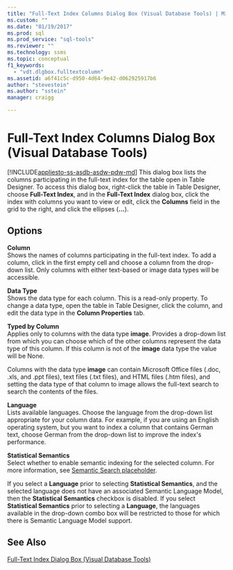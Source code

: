 ```yaml
---
title: "Full-Text Index Columns Dialog Box (Visual Database Tools) | Microsoft Docs"
ms.custom: ""
ms.date: "01/19/2017"
ms.prod: sql
ms.prod_service: "sql-tools"
ms.reviewer: ""
ms.technology: ssms
ms.topic: conceptual
f1_keywords: 
  - "vdt.dlgbox.fulltextcolumn"
ms.assetid: a6f41c5c-d950-4d64-9e42-d062925917b6
author: "stevestein"
ms.author: "sstein"
manager: craigg

---
```

# Full-Text Index Columns Dialog Box (Visual Database Tools)
[!INCLUDE[appliesto-ss-asdb-asdw-pdw-md](../../includes/appliesto-ss-asdb-asdw-pdw-md.md)]
This dialog box lists the columns participating in the full-text index for the table open in Table Designer. To access this dialog box, right-click the table in Table Designer, choose **Full-Text Index**, and in the **Full-Text Index** dialog box, click the index with columns you want to view or edit, click the **Columns** field in the grid to the right, and click the ellipses (**...**).  
  
## Options  
**Column**  
Shows the names of columns participating in the full-text index. To add a column, click in the first empty cell and choose a column from the drop-down list. Only columns with either text-based or image data types will be accessible.  
  
**Data Type**  
Shows the data type for each column. This is a read-only property. To change a data type, open the table in Table Designer, click the column, and edit the data type in the **Column Properties** tab.  
  
**Typed by Column**  
Applies only to columns with the data type **image**. Provides a drop-down list from which you can choose which of the other columns represent the data type of this column. If this column is not of the **image** data type the value will be None.  
  
Columns with the data type **image** can contain Microsoft Office files (.doc, .xls, and .ppt files), text files (.txt files), and HTML files (.htm files), and setting the data type of that column to image allows the full-text search to search the contents of the files.  
  
**Language**  
Lists available languages. Choose the language from the drop-down list appropriate for your column data. For example, if you are using an English operating system, but you want to index a column that contains German text, choose German from the drop-down list to improve the index's performance.  
  
**Statistical Semantics**  
Select whether to enable semantic indexing for the selected column. For more information, see [Semantic Search placeholder](https://msdn.microsoft.com/cd8faa9d-07db-420d-93f4-a2ea7c974b97).  
  
If you select a **Language** prior to selecting **Statistical Semantics**, and the selected language does not have an associated Semantic Language Model, then the **Statistical Semantics** checkbox is disabled. If you select **Statistical Semantics** prior to selecting a **Language**, the languages available in the drop-down combo box will be restricted to those for which there is Semantic Language Model support.  
  
## See Also  
[Full-Text Index Dialog Box &#40;Visual Database Tools&#41;](../../ssms/visual-db-tools/full-text-index-dialog-box-visual-database-tools.md)  
  
